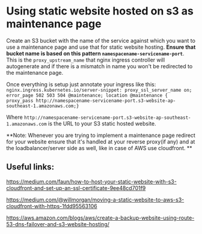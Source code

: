 # Using static website hosted on s3 as maintenance page

Create an S3 bucket with the name of the service against which you want to use a maintenance page and use that for static 
website hosting. **Ensure that bucket name is based on this pattern `namespacename-servicename-port`**. This is the 
`proxy_upstream_name` that nginx ingress controller will autogenerate and if there is a mismatch in name you won't be 
redirected to the maintenance page. 

Once everything is setup just annotate your ingress like this:
`nginx.ingress.kubernetes.io/server-snippet: proxy_ssl_server_name on; error_page 502 503 504 @maintenance; location @maintenance { proxy_pass http://namespacename-servicename-port.s3-website-ap-southeast-1.amazonaws.com;}`

Where `http://namespacename-servicename-port.s3-website-ap-southeast-1.amazonaws.com` is the URL to your S3 static hosted 
website.

**Note: Whenever you are trying to implement a maintenance page redirect for your website ensure that it's handled at your 
reverse proxy(if any) and at the loadbalancer/server side as well, like in case of AWS use cloudfront. **


## Useful links:

https://medium.com/faun/how-to-host-your-static-website-with-s3-cloudfront-and-set-up-an-ssl-certificate-9ee48cd701f9

https://medium.com/@willmorgan/moving-a-static-website-to-aws-s3-cloudfront-with-https-1fdd95563106

https://aws.amazon.com/blogs/aws/create-a-backup-website-using-route-53-dns-failover-and-s3-website-hosting/
